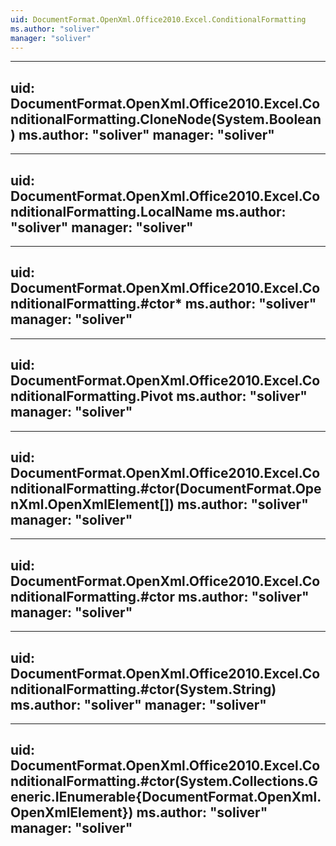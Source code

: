 ```yaml
---
uid: DocumentFormat.OpenXml.Office2010.Excel.ConditionalFormatting
ms.author: "soliver"
manager: "soliver"
---
```


---
uid: DocumentFormat.OpenXml.Office2010.Excel.ConditionalFormatting.CloneNode(System.Boolean)
ms.author: "soliver"
manager: "soliver"
---

---
uid: DocumentFormat.OpenXml.Office2010.Excel.ConditionalFormatting.LocalName
ms.author: "soliver"
manager: "soliver"
---

---
uid: DocumentFormat.OpenXml.Office2010.Excel.ConditionalFormatting.#ctor*
ms.author: "soliver"
manager: "soliver"
---

---
uid: DocumentFormat.OpenXml.Office2010.Excel.ConditionalFormatting.Pivot
ms.author: "soliver"
manager: "soliver"
---

---
uid: DocumentFormat.OpenXml.Office2010.Excel.ConditionalFormatting.#ctor(DocumentFormat.OpenXml.OpenXmlElement[])
ms.author: "soliver"
manager: "soliver"
---

---
uid: DocumentFormat.OpenXml.Office2010.Excel.ConditionalFormatting.#ctor
ms.author: "soliver"
manager: "soliver"
---

---
uid: DocumentFormat.OpenXml.Office2010.Excel.ConditionalFormatting.#ctor(System.String)
ms.author: "soliver"
manager: "soliver"
---

---
uid: DocumentFormat.OpenXml.Office2010.Excel.ConditionalFormatting.#ctor(System.Collections.Generic.IEnumerable{DocumentFormat.OpenXml.OpenXmlElement})
ms.author: "soliver"
manager: "soliver"
---
